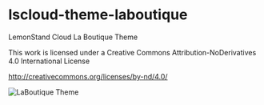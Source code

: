 lscloud-theme-laboutique
========================

LemonStand Cloud La Boutique Theme

This work is licensed under a Creative Commons Attribution-NoDerivatives 4.0 International License

http://creativecommons.org/licenses/by-nd/4.0/

![LaBoutique Theme](http://2.s3.envato.com/files/82800140/theme-preview/01_preview.jpg)
